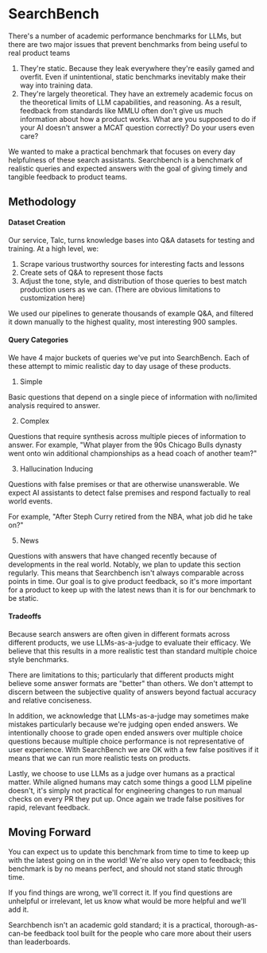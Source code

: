 # SearchBench

There's a number of academic performance benchmarks for LLMs, but there are two major issues that prevent benchmarks from being useful to real product teams

1. They're static. Because they leak everywhere they're easily gamed and overfit. Even if unintentional, static benchmarks inevitably make their way into training data.
2. They're largely theoretical. They have an extremely academic focus on the theoretical limits of LLM capabilities, and reasoning. As a result, feedback from standards like MMLU often don't give us much information about how a product works. What are you supposed to do if your AI doesn't answer a MCAT question correctly? Do your users even care? 

We wanted to make a practical benchmark that focuses on every day helpfulness of these search assistants. 
Searchbench is a benchmark of realistic queries and expected answers with the goal of giving timely and tangible feedback to product teams.

## Methodology

#### Dataset Creation

Our service, Talc, turns knowledge bases into Q&A datasets for testing and training. At a high level, we:

1. Scrape various trustworthy sources for interesting facts and lessons
2. Create sets of Q&A to represent those facts
3. Adjust the tone, style, and distribution of those queries to best match production users as we can. (There are obvious limitations to customization here)

We used our pipelines to generate thousands of example Q&A, and filtered it down manually to the highest quality, most interesting 900 samples.

#### Query Categories

We have 4 major buckets of queries we've put into SearchBench. Each of these attempt to mimic realistic day to day usage of these products.

1. Simple

Basic questions that depend on a single piece of information with no/limited analysis required to answer.

2. Complex

Questions that require synthesis across multiple pieces of information to answer. For example, "What player from the 90s Chicago Bulls dynasty went onto win additional championships as a head coach of another team?"

3. Hallucination Inducing
 
Questions with false premises or that are otherwise unanswerable. We expect AI assistants to detect false premises and respond factually to real world events.

For example, "After Steph Curry retired from the NBA, what job did he take on?"

5. News

Questions with answers that have changed recently because of developments in the real world. 
Notably, we plan to update this section regularly. This means that Searchbench isn't always comparable across points in time.
Our goal is to give product feedback, so it's more important for a product to keep up with the latest news than it is for our benchmark to be static.

#### Tradeoffs

Because search answers are often given in different formats across different products, we use LLMs-as-a-judge to evaluate their efficacy. We believe that this results in a more realistic test than standard multiple choice style benchmarks.

There are limitations to this; particularly that different products might believe some answer formats are "better" than others. We don't attempt to discern between the subjective quality of answers beyond factual accuracy and relative conciseness.

In addition, we acknowledge that LLMs-as-a-judge may sometimes make mistakes particularly because we're judging open ended answers. We intentionally choose to grade open ended answers over multiple choice questions because multiple choice performance is not representative of user experience. With SearchBench we are OK with a few false positives if it means that we can run more realistic tests on products.

Lastly, we choose to use LLMs as a judge over humans as a practical matter. While aligned humans may catch some things a good LLM pipeline doesn't, it's simply not practical for engineering changes to run manual checks on every PR they put up. Once again we trade false positives for rapid, relevant feedback.


## Moving Forward

You can expect us to update this benchmark from time to time to keep up with the latest going on in the world! We're also very open to feedback; this benchmark is by no means perfect, and should not stand static through time.

If you find things are wrong, we'll correct it. If you find questions are unhelpful or irrelevant, let us know what would be more helpful and we'll add it. 

Searchbench isn't an academic gold standard; it is a practical, thorough-as-can-be feedback tool built for the people who care more about their users than leaderboards.




